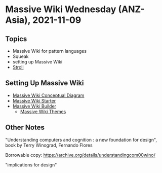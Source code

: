# Massive Wiki Wednesday (ANZ-Asia), 2021-11-09

## Topics

- Massive Wiki for pattern languages
- Squeak
- setting up Massive Wiki
- [Stroll](https://giffmex.org/stroll/stroll.html)

## Setting Up Massive Wiki

- [Massive Wiki Conceptual Diagram](https://massive.wiki/massive_wiki_conceptual_diagram)
- [Massive Wiki Starter](https://github.com/Massive-Wiki/massive-wiki-starter)
- [Massive Wiki Builder](https://github.com/peterkaminski/massivewikibuilder)
    - [Massive Wiki Themes](https://github.com/peterkaminski/massive-wiki-themes)

## Other Notes

"Understanding computers and cognition : a new foundation for design", book by Terry Winograd, Fernando Flores

Borrowable copy: https://archive.org/details/understandingcom00wino/

"implications for design"
